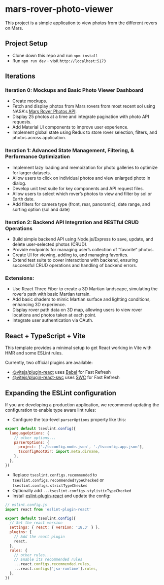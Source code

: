 # mars-rover-photo-viewer
This project is a simple application to view photos from the different rovers on Mars.

## Project Setup

  * Clone down this repo and run `npm install`
  * Run `npm run dev` - visit `http://localhost:5173`

## Iterations

### Iteration 0: Mockups and Basic Photo Viewer Dashboard
  * Create mockups.
  * Fetch and display photos from Mars rovers from most recent sol using NASA's [Mars Rover Photos API](https://api.nasa.gov/).
  * Display 25 photos at a time and integrate pagination with photo API requests.
  * Add Material UI components to improve user experience.
  * Implement global state using Redux to store rover selection, filters, and photos across application.

### Iteration 1: Advanced State Management, Filtering, & Performance Optimization
  * Implement lazy loading and memoization for photo galleries to optimize for larger datasets.
  * Allow users to click on individual photos and view enlarged photo in dialog.
  * Develop unit test suite for key components and API request files.
  * Allow users to select which rover’s photos to view and filter by sol or Earth date.
  * Add filters for camera type (front, rear, panoramic), date range, and sorting option (sol and date)

### Iteration 2: Backend API Integration and RESTful CRUD Operations
  * Build simple backend API using Node.js/Express to save, update, and delete user-selected photos (CRUD).
  * Provide endpoints for managing user’s collection of “favorite” photos.
  * Create UI for viewing, adding to, and managing favorites.
  * Extend test suite to cover interactions with backend, ensuring successful CRUD operations and handling of backend errors.

### Extensions:
  * Use React Three Fiber to create a 3D Martian landscape, simulating the rover’s path with basic Martian terrain.
  * Add basic shaders to mimic Martian surface and lighting conditions, enhancing 3D experience.
  * Display rover path data on 3D map, allowing users to view rover locations and photos taken at each point.
  * Integrate user authentication via OAuth.


## React + TypeScript + Vite

This template provides a minimal setup to get React working in Vite with HMR and some ESLint rules.

Currently, two official plugins are available:

- [@vitejs/plugin-react](https://github.com/vitejs/vite-plugin-react/blob/main/packages/plugin-react/README.md) uses [Babel](https://babeljs.io/) for Fast Refresh
- [@vitejs/plugin-react-swc](https://github.com/vitejs/vite-plugin-react-swc) uses [SWC](https://swc.rs/) for Fast Refresh

## Expanding the ESLint configuration

If you are developing a production application, we recommend updating the configuration to enable type aware lint rules:

- Configure the top-level `parserOptions` property like this:

```js
export default tseslint.config({
  languageOptions: {
    // other options...
    parserOptions: {
      project: ['./tsconfig.node.json', './tsconfig.app.json'],
      tsconfigRootDir: import.meta.dirname,
    },
  },
})
```

- Replace `tseslint.configs.recommended` to `tseslint.configs.recommendedTypeChecked` or `tseslint.configs.strictTypeChecked`
- Optionally add `...tseslint.configs.stylisticTypeChecked`
- Install [eslint-plugin-react](https://github.com/jsx-eslint/eslint-plugin-react) and update the config:

```js
// eslint.config.js
import react from 'eslint-plugin-react'

export default tseslint.config({
  // Set the react version
  settings: { react: { version: '18.3' } },
  plugins: {
    // Add the react plugin
    react,
  },
  rules: {
    // other rules...
    // Enable its recommended rules
    ...react.configs.recommended.rules,
    ...react.configs['jsx-runtime'].rules,
  },
})
```
